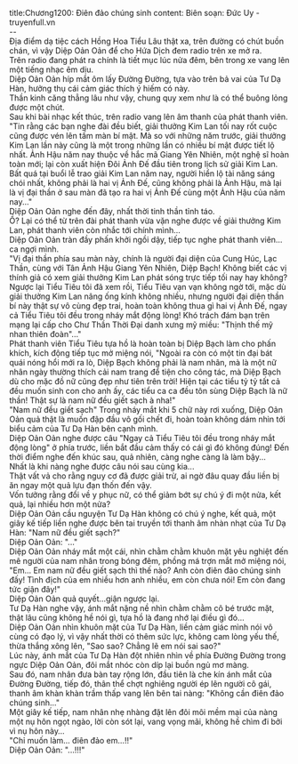 title:Chương1200: Điên đảo chúng sinh
content:
Biên soạn: Đức Uy - truyenfull.vn<br>--<br>Địa điểm dạ tiệc cách Hồng Hoa Tiểu Lâu thật xa, trên đường có chút buồn chán, vì vậy Diệp Oản Oản để cho Hứa Dịch đem radio trên xe mở ra.<br>Trên radio đang phát ra chính là tiết mục lúc nửa đêm, bên trong xe vang lên một tiếng nhạc êm dịu.<br>Diệp Oản Oản híp mắt ôm lấy Đường Đường, tựa vào trên bả vai của Tư Dạ Hàn, hưởng thụ cái cảm giác thích ý hiếm có này.<br>Thần kinh căng thẳng lâu như vậy, chung quy xem như là có thể buông lỏng được một chút.<br>Sau khi bài nhạc kết thúc, trên radio vang lên âm thanh của phát thanh viên.<br>"Tin rằng các bạn nghe đài đều biết, giải thưởng Kim Lan tối nay rốt cuộc cũng được vén lên tấm màn bí mật. Mà so với những năm trước, giải thưởng Kim Lan lần này cũng là một trong những lần có nhiều bí mật được tiết lộ nhất. Ảnh Hậu năm nay thuộc về hắc mã Giang Yên Nhiên, một nghệ sĩ hoàn toàn mới; lại còn xuất hiện Đôi Ảnh Đế đầu tiên trong lịch sử giải Kim Lan. Bất quá tại buổi lễ trao giải Kim Lan năm nay, người hiển lộ tài năng sáng chói nhất, không phải là hai vị Ảnh Đế, cũng không phải là Ảnh Hậu, mà lại là vị đại thần ở sau màn đã tạo ra hai vị Ảnh Đế cùng một Ảnh Hậu của năm nay..."<br>Diệp Oản Oản nghe đến đây, nhất thời tinh thần tỉnh táo.<br>Ồ? Lại có thể từ trên đài phát thanh vừa vặn nghe được về giải thưởng Kim Lan, phát thanh viên còn nhắc tới chính mình...<br>Diệp Oản Oản tràn đầy phấn khởi ngồi dậy, tiếp tục nghe phát thanh viên…ca ngợi mình.<br>"Vị đại thần phía sau màn này, chính là người đại diện của Cung Húc, Lạc Thần, cùng với Tân Ảnh Hậu Giang Yên Nhiên, Diệp Bạch! Không biết các vị thính giả có xem giải thưởng Kim Lan phát sóng trực tiếp tối nay hay không? Ngược lại Tiểu Tiêu tôi đã xem rồi, Tiểu Tiêu vạn vạn không ngờ tới, mặc dù giải thưởng Kim Lan nâng ống kính không nhiều, nhưng người đại diện thần bí này thật sự vô cùng đẹp trai, hoàn toàn không thua gì hai vị Ảnh Đế, ngay cả Tiểu Tiêu tôi đều trong nháy mắt động lòng! Khó trách đám bạn trên mạng lại cấp cho Chư Thần Thời Đại danh xưng mỹ miều: "Thịnh thế mỹ nhan thiên đoàn"..."<br>Phát thanh viên Tiểu Tiêu tựa hồ là hoàn toàn bị Diệp Bạch làm cho phấn khích, kích động tiếp tục mở miệng nói, "Ngoài ra còn có một tin đại bát quái nóng hổi mới ra lò, Diệp Bạch không phải là nam nhân, mà là một nữ nhân ngày thường thích cải nam trang để tiện cho công tác, mà Diệp Bạch dù cho mặc đồ nữ cũng đẹp như tiên trên trời! Hiện tại các tiểu tỷ tỷ tất cả đều muốn sinh con cho anh ấy, các tiểu ca ca đều tôn sùng Diệp Bạch là nữ thần! Thật sự là nam nữ đều giết sạch à nha!"<br>"Nam nữ đều giết sạch" Trong nháy mắt khi 5 chữ này rơi xuống, Diệp Oản Oản quả thật là muốn đập đầu vô gối chết đi, hoàn toàn không dám nhìn tới biểu cảm của Tư Dạ Hàn bên cạnh mình.<br>Diệp Oản Oản nghe được câu "Ngay cả Tiểu Tiêu tôi đều trong nháy mắt động lòng" ở phía trước, liền bắt đầu cảm thấy có cái gì đó không đúng! Đến thời điểm nghe đến khúc sau, quả nhiên, càng nghe càng là làm bậy...<br>Nhất là khi nàng nghe được câu nói sau cùng kia...<br>Thật vất vả cho rằng nguy cơ đã được giải trừ, ai ngờ đâu quay đầu liền bị ăn ngay một quả lựu đạn thốn đến vậy.<br>Vốn tưởng rằng đổi về y phục nữ, có thể giảm bớt sự chú ý đi một nửa, kết quả, lại nhiều hơn một nửa?<br>Diệp Oản Oản cầu nguyện Tư Dạ Hàn không có chú ý nghe, kết quả, một giây kế tiếp liền nghe được bên tai truyền tới thanh âm nhàn nhạt của Tư Dạ Hàn: "Nam nữ đều giết sạch?"<br>Diệp Oản Oản: "..."<br>Diệp Oản Oản nháy mắt một cái, nhìn chằm chằm khuôn mặt yêu nghiệt đến mê người của nam nhân trong bóng đêm, phồng má trợn mắt mở miệng nói, "Em... Em nam nữ đều giết sạch thì thế nào? Anh còn điên đảo chúng sinh đấy! Tình địch của em nhiều hơn anh nhiều, em còn chưa nói! Em còn đang tức giận đây!"<br>Diệp Oản Oản quả quyết…giận ngược lại.<br>Tư Dạ Hàn nghe vậy, ánh mắt nặng nề nhìn chằm chằm cô bé trước mặt, thật lâu cũng không hề nói gì, tựa hồ là đang nhớ lại điều gì đó…<br>Diệp Oản Oản nhìn khuôn mặt của Tư Dạ Hàn, liền cảm giác mình nói vô cùng có đạo lý, vì vậy nhất thời có thêm sức lực, không cam lòng yếu thế, thừa thắng xông lên, "Sao sao? Chẳng lẽ em nói sai sao?"<br>Lúc này, ánh mắt của Tư Dạ Hàn đột nhiên nhìn về phía Đường Đường trong ngực Diệp Oản Oản, đôi mắt nhóc còn díp lại buồn ngủ mơ màng.<br>Sau đó, nam nhân đưa bàn tay rộng lớn, đầu tiên là che kín ánh mắt của Đường Đường, tiếp đó, thân thể chợt nghiêng người ép lên người cô gái, thanh âm khàn khàn trầm thấp vang lên bên tai nàng: "Không cần điên đảo chúng sinh..."<br>Một giây kế tiếp, nam nhân nhẹ nhàng đặt lên đôi môi mềm mại của nàng một nụ hôn ngọt ngào, lời còn sót lại, vang vọng mãi, không hề chìm đi bởi vì nụ hôn này…<br>"Chỉ muốn làm... điên đảo em...!!"<br>Diệp Oản Oản: "...!!!"